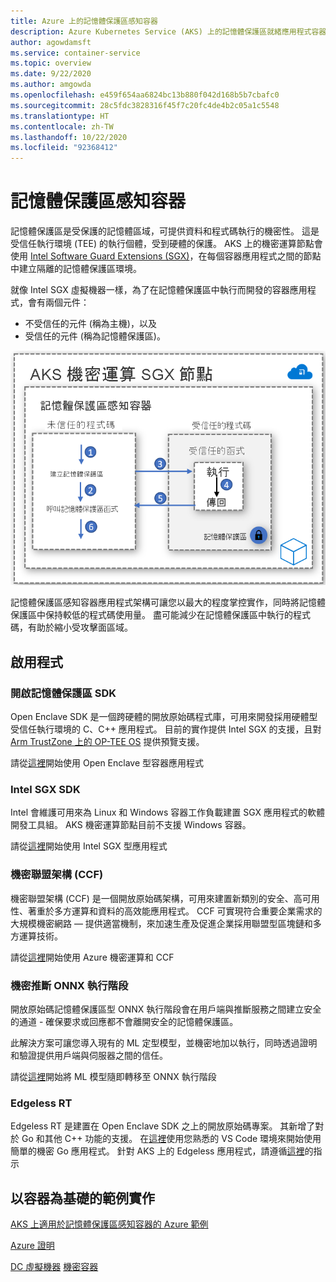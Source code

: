 ```yaml
---
title: Azure 上的記憶體保護區感知容器
description: Azure Kubernetes Service (AKS) 上的記憶體保護區就緒應用程式容器支援
author: agowdamsft
ms.service: container-service
ms.topic: overview
ms.date: 9/22/2020
ms.author: amgowda
ms.openlocfilehash: e459f654aa6824bc13b880f042d168b5b7cbafc0
ms.sourcegitcommit: 28c5fdc3828316f45f7c20fc4de4b2c05a1c5548
ms.translationtype: HT
ms.contentlocale: zh-TW
ms.lasthandoff: 10/22/2020
ms.locfileid: "92368412"
---
```

# <a name="enclave-aware-containers"></a>記憶體保護區感知容器

記憶體保護區是受保護的記憶體區域，可提供資料和程式碼執行的機密性。 這是受信任執行環境 (TEE) 的執行個體，受到硬體的保護。 AKS 上的機密運算節點會使用 [Intel Software Guard Extensions (SGX)](https://software.intel.com/sgx)，在每個容器應用程式之間的節點中建立隔離的記憶體保護區環境。

就像 Intel SGX 虛擬機器一樣，為了在記憶體保護區中執行而開發的容器應用程式，會有兩個元件：

- 不受信任的元件 (稱為主機)，以及
- 受信任的元件 (稱為記憶體保護區)。

![記憶體保護區感知容器架構](./media/enclave-aware-containers/enclaveawarecontainer.png)

記憶體保護區感知容器應用程式架構可讓您以最大的程度掌控實作，同時將記憶體保護區中保持較低的程式碼使用量。 盡可能減少在記憶體保護區中執行的程式碼，有助於縮小受攻擊面區域。   

## <a name="enablers"></a>啟用程式

### <a name="open-enclave-sdk"></a>開啟記憶體保護區 SDK
Open Enclave SDK 是一個跨硬體的開放原始碼程式庫，可用來開發採用硬體型受信任執行環境的 C、C++ 應用程式。 目前的實作提供 Intel SGX 的支援，且對 [Arm TrustZone 上的 OP-TEE OS](https://optee.readthedocs.io/en/latest/general/about.html) 提供預覽支援。

請從[這裡](https://github.com/openenclave/openenclave/tree/master/docs/GettingStartedDocs)開始使用 Open Enclave 型容器應用程式

### <a name="intel-sgx-sdk"></a>Intel SGX SDK
Intel 會維護可用來為 Linux 和 Windows 容器工作負載建置 SGX 應用程式的軟體開發工具組。 AKS 機密運算節點目前不支援 Windows 容器。

請從[這裡](https://software.intel.com/content/www/us/en/develop/topics/software-guard-extensions/sdk.html)開始使用 Intel SGX 型應用程式

### <a name="confidential-consortium-framework-ccf"></a>機密聯盟架構 (CCF)
機密聯盟架構 (CCF) 是一個開放原始碼架構，可用來建置新類別的安全、高可用性、著重於多方運算和資料的高效能應用程式。 CCF 可實現符合重要企業需求的大規模機密網路 — 提供適當機制，來加速生產及促進企業採用聯盟型區塊鏈和多方運算技術。

請從[這裡](https://github.com/Microsoft/CCF)開始使用 Azure 機密運算和 CCF

### <a name="confidential-inferencing-onnx-runtime"></a>機密推斷 ONNX 執行階段

開放原始碼記憶體保護區型 ONNX 執行階段會在用戶端與推斷服務之間建立安全的通道 - 確保要求或回應都不會離開安全的記憶體保護區。 

此解決方案可讓您導入現有的 ML 定型模型，並機密地加以執行，同時透過證明和驗證提供用戶端與伺服器之間的信任。 

請從[這裡](https://aka.ms/confidentialinference)開始將 ML 模型隨即轉移至 ONNX 執行階段

### <a name="edgeless-rt"></a>Edgeless RT

Edgeless RT 是建置在 Open Enclave SDK 之上的開放原始碼專案。 其新增了對於 Go 和其他 C++ 功能的支援。 在[這裡](https://github.com/edgelesssys/edgelessrt)使用您熟悉的 VS Code 環境來開始使用簡單的機密 Go 應用程式。 針對 AKS 上的 Edgeless 應用程式，請遵循[這裡](https://github.com/edgelesssys/edgelessrt/blob/master/docs/ERTAzureAKSDeployment.md)的指示


## <a name="container-based-sample-implementations"></a>以容器為基礎的範例實作

[AKS 上適用於記憶體保護區感知容器的 Azure 範例](https://github.com/Azure-Samples/confidential-computing/tree/main/containersamples)

<!-- LINKS - external -->
[Azure 證明](../attestation/overview.md)


<!-- LINKS - internal -->
[DC 虛擬機器](/azure/confidential-computing/virtual-machine-solutions)
[機密容器](/azure/confidential-computing/confidential-containers)
